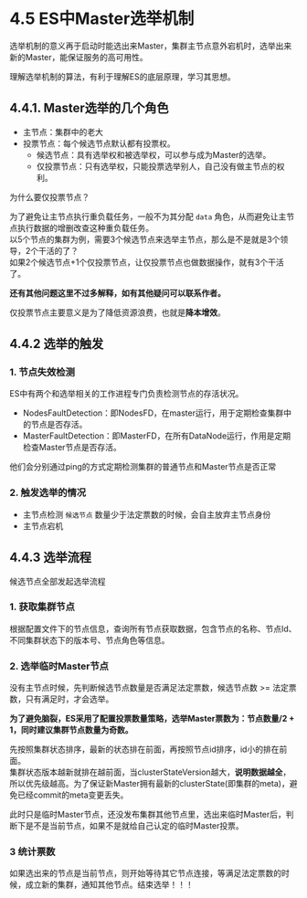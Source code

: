 # 4.5 ES中Master选举机制

选举机制的意义再于启动时能选出来Master，集群主节点意外宕机时，选举出来新的Master，能保证服务的高可用性。

理解选举机制的算法，有利于理解ES的底层原理，学习其思想。

## 4.4.1. Master选举的几个角色

- 主节点：集群中的老大
- 投票节点：每个候选节点默认都有投票权。
    - 候选节点：具有选举权和被选举权，可以参与成为Master的选举。
    - 仅投票节点：只有选举权，只能投票选举别人，自己没有做主节点的权利。

为什么要仅投票节点？

为了避免让主节点执行重负载任务，一般不为其分配 `data` 角色，从而避免让主节点执行数据的增删改查这种重负载任务。  
以5个节点的集群为例，需要3个候选节点来选举主节点，那么是不是就是3个领导，2个干活的了？  
如果2个候选节点+1个仅投票节点，让仅投票节点也做数据操作，就有3个干活了。

**还有其他问题这里不过多解释，如有其他疑问可以联系作者。**

仅投票节点主要意义是为了降低资源浪费，也就是**降本增效**。

## 4.4.2 选举的触发

### 1. 节点失效检测

ES中有两个和选举相关的工作进程专门负责检测节点的存活状况。

* NodesFaultDetection：即NodesFD，在master运行，用于定期检查集群中的节点是否存活。
* MasterFaultDetection：即MasterFD，在所有DataNode运行，作用是定期检查Master节点是否存活。

他们会分别通过ping的方式定期检测集群的普通节点和Master节点是否正常

### 2. 触发选举的情况

- 主节点检测 `候选节点` 数量少于法定票数的时候，会自主放弃主节点身份
- 主节点宕机

## 4.4.3 选举流程

候选节点全部发起选举流程

### 1. 获取集群节点
根据配置文件下的节点信息，查询所有节点获取数据，包含节点的名称、节点Id、不同集群状态下的版本号、节点角色等信息。

### 2. 选举临时Master节点
没有主节点时候，先判断候选节点数量是否满足法定票数，候选节点数 >= 法定票数，只有满足时，才会选举。

**为了避免脑裂，ES采用了配置投票数量策略，选举Master票数为：节点数量/2 + 1，同时建议集群节点数量为奇数。**

先按照集群状态排序，最新的状态排在前面，再按照节点id排序，id小的排在前面。  
集群状态版本越新就排在越前面，当clusterStateVersion越大，**说明数据越全**，所以优先级越高。为了保证新Master拥有最新的clusterState(即集群的meta)，避免已经commit的meta变更丢失。

此时只是临时Master节点，还没发布集群其他节点里，选出来临时Master后，判断下是不是当前节点，如果不是就给自己认定的临时Master投票。

### 3 统计票数
如果选出来的节点是当前节点，则开始等待其它节点连接，等满足法定票数的时候，成立新的集群，通知其他节点。结束选举！！！